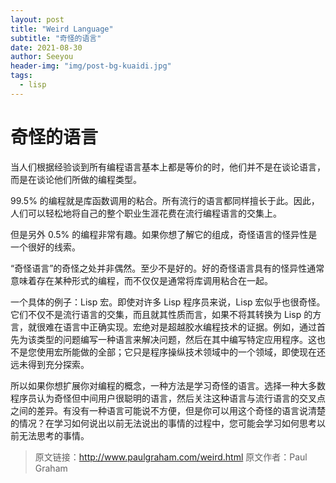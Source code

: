 ```yaml
---
layout: post
title: "Weird Language"
subtitle: "奇怪的语言"
date: 2021-08-30
author: Seeyou
header-img: "img/post-bg-kuaidi.jpg"
tags:
  - lisp
---
```


# 奇怪的语言

当人们根据经验谈到所有编程语言基本上都是等价的时，他们并不是在谈论语言，而是在谈论他们所做的编程类型。

99.5% 的编程就是库函数调用的粘合。所有流行的语言都同样擅长于此。因此，人们可以轻松地将自己的整个职业生涯花费在流行编程语言的交集上。

但是另外 0.5% 的编程非常有趣。如果你想了解它的组成，奇怪语言的怪异性是一个很好的线索。

“奇怪语言”的奇怪之处并非偶然。至少不是好的。好的奇怪语言具有的怪异性通常意味着存在某种形式的编程，而不仅仅是通常将库调用粘合在一起。

一个具体的例子：Lisp 宏。即使对许多 Lisp 程序员来说，Lisp 宏似乎也很奇怪。它们不仅不是流行语言的交集，而且就其性质而言，如果不将其转换为 Lisp 的方言，就很难在语言中正确实现。宏绝对是超越胶水编程技术的证据。例如，通过首先为该类型的问题编写一种语言来解决问题，然后在其中编写特定应用程序。这也不是您使用宏所能做的全部；它只是程序操纵技术领域中的一个领域，即使现在还远未得到充分探索。

所以如果你想扩展你对编程的概念，一种方法是学习奇怪的语言。选择一种大多数程序员认为奇怪但中间用户很聪明的语言，然后关注这种语言与流行语言的交叉点之间的差异。有没有一种语言可能说不方便，但是你可以用这个奇怪的语言说清楚的情况？在学习如何说出以前无法说出的事情的过程中，您可能会学习如何思考以前无法思考的事情。

> 原文链接：<http://www.paulgraham.com/weird.html>
> 原文作者：Paul Graham
